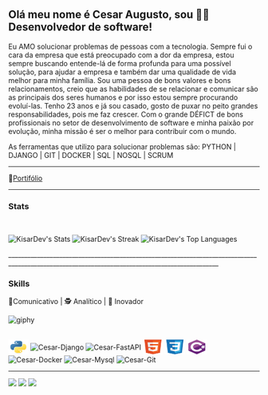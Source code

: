 ## Olá meu nome é Cesar Augusto, sou 👨‍💻Desenvolvedor de software!
Eu AMO solucionar problemas de pessoas com a tecnologia.
Sempre fui o cara da empresa que está preocupado com a dor da empresa, estou sempre buscando entende-lá de forma profunda para uma possível solução, para ajudar a empresa e também dar uma qualidade de vida melhor para minha família.
Sou uma pessoa de bons valores e bons relacionamentos, creio que as habilidades de se relacionar e comunicar são as principais dos seres humanos e por isso estou sempre procurando evoluí-las.
Tenho 23 anos e já sou casado, gosto de puxar no peito grandes responsabilidades, pois me faz crescer.
Com o grande DÉFICT de bons profissionais no setor de desenvolvimento de software e minha paixão por evolução, minha missão é ser o melhor para contribuir com o mundo.

As ferramentas que utilizo para solucionar problemas são:
PYTHON | DJANGO | GIT | DOCKER | SQL | NOSQL | SCRUM
_________________________________________________________________

🏴󠁳󠁣󠀲󠀱󠁿<a href ="https://cesaraugustodev.netlify.app/">Portifólio</a>
_________________________________________________________________

### Stats


<div style="display: inline_block"><br>
  
![KisarDev's Stats](https://github-readme-stats.vercel.app/api?username=KisarDev&theme=vue-dark&show_icons=true&hide_border=true&count_private=true)
![KisarDev's Streak](https://github-readme-streak-stats.herokuapp.com/?user=KisarDev&theme=vue-dark&hide_border=true)
![KisarDev's Top Languages](https://github-readme-stats.vercel.app/api/top-langs/?username=KisarDev&theme=vue-dark&show_icons=true&hide_border=true&layout=compact)


</div>
________________________________________________________________________________________________________________________________________________

### Skills
🎤Comunicativo | 🕵️ Analítico | 🧙 Inovador <br>

![giphy](https://github.com/KisarDev/KisarDev/assets/122934993/8cbbd442-75bb-481e-b626-64e88847b9b1)


<div style="display: inline_block"><br>
  <img align="center" alt="Cesar-Python" height="30" width="40" src="https://raw.githubusercontent.com/devicons/devicon/master/icons/python/python-original.svg">
  <img align="center" alt="Cesar-Django" height="30" width="40" src="https://cdn.jsdelivr.net/gh/devicons/devicon/icons/django/django-plain.svg" />
  <img align="center" alt="Cesar-FastAPI" height="30" width="40" src="https://cdn.jsdelivr.net/gh/devicons/devicon/icons/fastapi/fastapi-original-wordmark.svg" />
  <img align="center" alt="Cesar-HTML" height="30" width="40" src="https://raw.githubusercontent.com/devicons/devicon/master/icons/html5/html5-original.svg">
  <img align="center" alt="Cesar-CSS" height="30" width="40" src="https://raw.githubusercontent.com/devicons/devicon/master/icons/css3/css3-original.svg">
  <img align="center" alt="Cesar-Csharp" height="30" width="40" src="https://raw.githubusercontent.com/devicons/devicon/master/icons/csharp/csharp-original.svg">
  <img align="center" alt="Cesar-Docker" height="30" width="40" src="https://cdn.jsdelivr.net/gh/devicons/devicon/icons/docker/docker-original.svg">
  <img align="center" alt="Cesar-Mysql" height="30" width="40" src="https://cdn.jsdelivr.net/gh/devicons/devicon/icons/mysql/mysql-original.svg">
  <img align="center" alt="Cesar-Git" height="30" width="40" src="https://cdn.jsdelivr.net/gh/devicons/devicon/icons/git/git-original.svg">
</div>

________________________________________________________________________________________________________________________________________________
 
<div> 
  <a href="https://instagram.com/Kisardev" target="_blank"><img src="https://img.shields.io/badge/-Instagram-%23E4405F?style=for-the-badge&logo=instagram&logoColor=white" target="_blank"></a> 
  <a href = "mailto:contatocesarmartins.pro@gmail.com"><img src="https://img.shields.io/badge/-Gmail-%23333?style=for-the-badge&logo=gmail&logoColor=white" target="_blank"></a>
  <a href="https://www.linkedin.com/in/cesar-augusto-000325261/" target="_blank"><img src="https://img.shields.io/badge/-LinkedIn-%230077B5?style=for-the-badge&logo=linkedin&logoColor=white" target="_blank"></a> 
  
</div>
